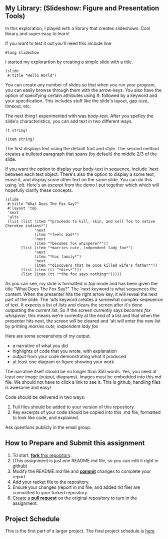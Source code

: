 ## My Library: (Slideshow: Figure and Presentation Tools)
In this exploration, I played with a library that creates slideshows. Cool library and super easy to learn!

If you want to test it out you'll need this include line.
```
#lang slideshow
```

I started my explorartion by creating a simple slide with a title.
```
(slide
 #:title "Hello World")
 ```
You can create any number of slides so that when you run your program, you can easily browse through them with the arrow-keys. You also have the option of specifying certain attributes using #: followed by a keyword and your specification. This includes stuff like the slide's layout, gap-size, timeout, etc.

The next thing I experimented with was body-text. After you speficy the slide's characteristics, you can add text in two different ways.
```
(t string)

(item string)
```
The first displays text using the default font and style. The second method creates a bulleted paragraph that spans (by default) the middle 2/3 of the slide.

If you want the option to display your body-text in sequence, include *'next* between each text object. There's also the option to display a some text, erase it, and display some other text on the same slide. You can do this using *'alt*. Here's an excerpt from the demo I put together which which will hopefully clarify these concepts.
```
(slide
 #:title "What Does The Fox Say?"
 #:layout 'top
 'next
 'alts
 (list (list (item "*proceeds to kill, skin, and sell fox to native Cherokee indians*")
             'next
             (item "*feels bad*")
             'next
             (item "*becomes fox whisperer*"))
       (list (item "*marries cute, indpendent lady fox*")
             'next
             (item "*has family*")
             'next
             (item "*discovers that he once killed wife's father*"))
       (list (item (tt "*dies*")))
       (list (item (tt "*the fox says nothing*")))))
```
As you can see, my slide is formatted in *top* mode and has been given the title "What Does The Fox Say?" The *'next* keyword is what sequences the content. When the presenter hits the right arrow key, it will reveal the next part of the slide. The *'alts* keyword creates a somewhat complex seqeuence of text. It expects a list of lists and clears the screen after it's done outputting the current list. So if the screen currently says *becomes fox whisperer*, this means we're currently at the end of a list and that when the presenter hits next, the screen will be cleared and 'alt will enter the new list by printing *marries cute, indpendent lady fox*

Here are some screenshots of my output.






* a narrative of what you did
* highlights of code that you wrote, with explanation
* output from your code demonstrating what it produced
* at least one diagram or figure showing your work

The narrative itself should be no longer than 350 words. Yes, you need at least one image (output, diagrams). Images must be embedded into this md file. We should not have to click a link to see it. This is github, handling files is awesome and easy!

Code should be delivered in two ways:

1. Full files should be added to your version of this repository.
1. Key excerpts of your code should be copied into this .md file, formatted to look like code, and explained.

Ask questions publicly in the email group.

## How to Prepare and Submit this assignment

1. To start, [**fork** this repository][forking]. 
  2. (This assignment is just one README.md file, so you can edit it right in github)
1. Modify the README.md file and [**commit**][ref-commit] changes to complete your report.
1. Add your racket file to the repository. 
1. Ensure your changes (report in md file, and added rkt file) are committed to your forked repository.
1. [Create a **pull request**][pull-request] on the original repository to turn in the assignment.

## Project Schedule
This is the first part of a larger project. The final project schedule is [here][schedule]

<!-- Links -->
[schedule]: https://github.com/oplS16projects/FP-Schedule
[markdown]: https://help.github.com/articles/markdown-basics/
[forking]: https://guides.github.com/activities/forking/
[ref-clone]: http://gitref.org/creating/#clone
[ref-commit]: http://gitref.org/basic/#commit
[ref-push]: http://gitref.org/remotes/#push
[pull-request]: https://help.github.com/articles/creating-a-pull-request
